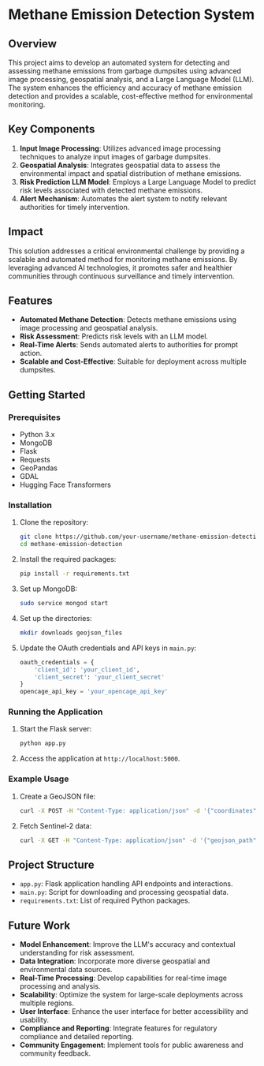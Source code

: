 # Methane Emission Detection System

## Overview

This project aims to develop an automated system for detecting and assessing methane emissions from garbage dumpsites using advanced image processing, geospatial analysis, and a Large Language Model (LLM). The system enhances the efficiency and accuracy of methane emission detection and provides a scalable, cost-effective method for environmental monitoring.

## Key Components

1. **Input Image Processing**: Utilizes advanced image processing techniques to analyze input images of garbage dumpsites.
2. **Geospatial Analysis**: Integrates geospatial data to assess the environmental impact and spatial distribution of methane emissions.
3. **Risk Prediction LLM Model**: Employs a Large Language Model to predict risk levels associated with detected methane emissions.
4. **Alert Mechanism**: Automates the alert system to notify relevant authorities for timely intervention.

## Impact

This solution addresses a critical environmental challenge by providing a scalable and automated method for monitoring methane emissions. By leveraging advanced AI technologies, it promotes safer and healthier communities through continuous surveillance and timely intervention.

## Features

- **Automated Methane Detection**: Detects methane emissions using image processing and geospatial analysis.
- **Risk Assessment**: Predicts risk levels with an LLM model.
- **Real-Time Alerts**: Sends automated alerts to authorities for prompt action.
- **Scalable and Cost-Effective**: Suitable for deployment across multiple dumpsites.

## Getting Started

### Prerequisites

- Python 3.x
- MongoDB
- Flask
- Requests
- GeoPandas
- GDAL
- Hugging Face Transformers

### Installation

1. Clone the repository:
    ```bash
    git clone https://github.com/your-username/methane-emission-detection.git
    cd methane-emission-detection
    ```

2. Install the required packages:
    ```bash
    pip install -r requirements.txt
    ```

3. Set up MongoDB:
    ```bash
    sudo service mongod start
    ```

4. Set up the directories:
    ```bash
    mkdir downloads geojson_files
    ```

5. Update the OAuth credentials and API keys in `main.py`:
    ```python
    oauth_credentials = {
        'client_id': 'your_client_id',
        'client_secret': 'your_client_secret'
    }
    opencage_api_key = 'your_opencage_api_key'
    ```

### Running the Application

1. Start the Flask server:
    ```bash
    python app.py
    ```

2. Access the application at `http://localhost:5000`.

### Example Usage

1. Create a GeoJSON file:
    ```bash
    curl -X POST -H "Content-Type: application/json" -d '{"coordinates": [[long, lat], [long, lat], ...]}' http://localhost:5000/create_geojson
    ```

2. Fetch Sentinel-2 data:
    ```bash
    curl -X GET -H "Content-Type: application/json" -d '{"geojson_path": "path/to/geojson"}' http://localhost:5000/fetch/sentinel2
    ```

## Project Structure

- `app.py`: Flask application handling API endpoints and interactions.
- `main.py`: Script for downloading and processing geospatial data.
- `requirements.txt`: List of required Python packages.

## Future Work

- **Model Enhancement**: Improve the LLM's accuracy and contextual understanding for risk assessment.
- **Data Integration**: Incorporate more diverse geospatial and environmental data sources.
- **Real-Time Processing**: Develop capabilities for real-time image processing and analysis.
- **Scalability**: Optimize the system for large-scale deployments across multiple regions.
- **User Interface**: Enhance the user interface for better accessibility and usability.
- **Compliance and Reporting**: Integrate features for regulatory compliance and detailed reporting.
- **Community Engagement**: Implement tools for public awareness and community feedback.

